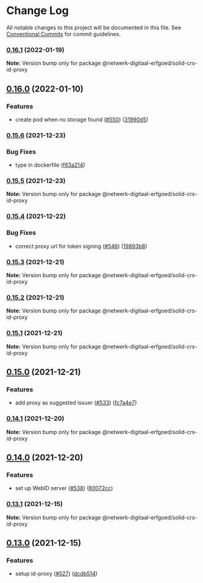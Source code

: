 # Change Log

All notable changes to this project will be documented in this file.
See [Conventional Commits](https://conventionalcommits.org) for commit guidelines.

### [0.16.1](https://github.com/netwerk-digitaal-erfgoed/solid-crs/compare/v0.16.0...v0.16.1) (2022-01-19)

**Note:** Version bump only for package @netwerk-digitaal-erfgoed/solid-crs-id-proxy





## [0.16.0](https://github.com/netwerk-digitaal-erfgoed/solid-crs/compare/v0.15.6...v0.16.0) (2022-01-10)


### **Features**

* create pod when no storage found ([#550](https://github.com/netwerk-digitaal-erfgoed/solid-crs/issues/550)) ([31990d5](https://github.com/netwerk-digitaal-erfgoed/solid-crs/commit/31990d5bd4dca2f66c4e8ac8aa19b8bee809af0d))



### [0.15.6](https://github.com/netwerk-digitaal-erfgoed/solid-crs/compare/v0.15.5...v0.15.6) (2021-12-23)


### **Bug Fixes**

* type in dockerfile ([f63a214](https://github.com/netwerk-digitaal-erfgoed/solid-crs/commit/f63a21437f2f35dcdccb693b0eec7b2b3fe14e7f))



### [0.15.5](https://github.com/netwerk-digitaal-erfgoed/solid-crs/compare/v0.15.4...v0.15.5) (2021-12-23)

**Note:** Version bump only for package @netwerk-digitaal-erfgoed/solid-crs-id-proxy





### [0.15.4](https://github.com/netwerk-digitaal-erfgoed/solid-crs/compare/v0.15.3...v0.15.4) (2021-12-22)


### **Bug Fixes**

* correct proxy url for token signing ([#546](https://github.com/netwerk-digitaal-erfgoed/solid-crs/issues/546)) ([19893b8](https://github.com/netwerk-digitaal-erfgoed/solid-crs/commit/19893b8fd82489e510d8f886e64ff51134cd2107))



### [0.15.3](https://github.com/netwerk-digitaal-erfgoed/solid-crs/compare/v0.15.2...v0.15.3) (2021-12-21)

**Note:** Version bump only for package @netwerk-digitaal-erfgoed/solid-crs-id-proxy





### [0.15.2](https://github.com/netwerk-digitaal-erfgoed/solid-crs/compare/v0.15.1...v0.15.2) (2021-12-21)

**Note:** Version bump only for package @netwerk-digitaal-erfgoed/solid-crs-id-proxy





### [0.15.1](https://github.com/netwerk-digitaal-erfgoed/solid-crs/compare/v0.15.0...v0.15.1) (2021-12-21)

**Note:** Version bump only for package @netwerk-digitaal-erfgoed/solid-crs-id-proxy





## [0.15.0](https://github.com/netwerk-digitaal-erfgoed/solid-crs/compare/v0.14.1...v0.15.0) (2021-12-21)


### **Features**

* add proxy as suggested issuer ([#533](https://github.com/netwerk-digitaal-erfgoed/solid-crs/issues/533)) ([fc7a4e7](https://github.com/netwerk-digitaal-erfgoed/solid-crs/commit/fc7a4e74515541ef93f0f238e3e2827e356ce7ce))



### [0.14.1](https://github.com/netwerk-digitaal-erfgoed/solid-crs/compare/v0.14.0...v0.14.1) (2021-12-20)

**Note:** Version bump only for package @netwerk-digitaal-erfgoed/solid-crs-id-proxy





## [0.14.0](https://github.com/netwerk-digitaal-erfgoed/solid-crs/compare/v0.13.1...v0.14.0) (2021-12-20)


### **Features**

* set up WebID server ([#538](https://github.com/netwerk-digitaal-erfgoed/solid-crs/issues/538)) ([60072cc](https://github.com/netwerk-digitaal-erfgoed/solid-crs/commit/60072cc5aca9db35d3fbb0034f9f10c052074ac0))



### [0.13.1](https://github.com/netwerk-digitaal-erfgoed/solid-crs/compare/v0.13.0...v0.13.1) (2021-12-15)

**Note:** Version bump only for package @netwerk-digitaal-erfgoed/solid-crs-id-proxy





## [0.13.0](https://github.com/netwerk-digitaal-erfgoed/solid-crs/compare/v0.12.0...v0.13.0) (2021-12-15)


### **Features**

* setup id-proxy ([#527](https://github.com/netwerk-digitaal-erfgoed/solid-crs/issues/527)) ([dcdb514](https://github.com/netwerk-digitaal-erfgoed/solid-crs/commit/dcdb51442c17e7c6e842d681a966e76dbec7feae))
